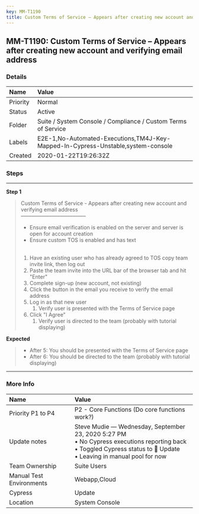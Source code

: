 ```yaml
---
key: MM-T1190
title: Custom Terms of Service – Appears after creating new account and verifying email address
---
```


## MM-T1190: Custom Terms of Service – Appears after creating new account and verifying email address

### Details

| Name     | Value                                                                            |
| :------- | :------------------------------------------------------------------------------- |
| Priority | Normal                                                                           |
| Status   | Active                                                                           |
| Folder   | Suite / System Console / Compliance / Custom Terms of Service                    |
| Labels   | E2E-1,No-Automated-Executions,TM4J-Key-Mapped-In-Cypress-Unstable,system-console |
| Created  | 2020-01-22T19:26:32Z                                                             |

### Steps

<hr/>

**Step 1**

> <article>Custom Terms of Service - Appears after creating new account and verifying email address<br />–––––––––––––––––––––––––<ul><li>Ensure email verification is enabled on the server and server is open for account creation</li><li>Ensure custom TOS is enabled and has text<br /><br /></li></ul><ol><li>Have an existing user who has already agreed to TOS copy team invite link, then log out</li><li>Paste the team invite into the URL bar of the browser tab and hit "Enter"</li><li>Complete sign-up (new account, not existing)</li><li>Click the button in the email you receive to verify the email address</li><li>Log in as that new user<ol><li>Verify user is presented with the Terms of Service page</li></ol></li><li>Click "I Agree"<ol><li>Verify user is directed to the team (probably with tutorial displaying)</li></ol></li></ol></article>

**Expected**

> <article><ul><li>After 5: You should be presented with the Terms of Service page</li><li>After 6: You should be directed to the team (probably with tutorial displaying)</li></ul></article>

<hr/>

### More Info

| Name                     | Value                                                                                                                                                                     |
| :----------------------- | :------------------------------------------------------------------------------------------------------------------------------------------------------------------------ |
| Priority P1 to P4        | P2 - Core Functions (Do core functions work?)                                                                                                                             |
| Update notes             | Steve Mudie — Wednesday, September 23, 2020 5:27 PM<br>• No Cypress executions reporting back<br>• Toggled Cypress status to 🔧 Update<br>• Leaving in manual pool for now |
| Team Ownership           | Suite Users                                                                                                                                                               |
| Manual Test Environments | Webapp,Cloud                                                                                                                                                              |
| Cypress                  | Update                                                                                                                                                                    |
| Location                 | System Console                                                                                                                                                            |
